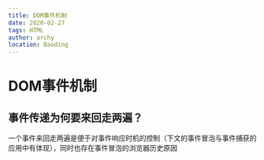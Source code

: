 ```yaml
---
title: DOM事件机制
date: 2020-02-27
tags: HTML
author: archy
location: Baoding
---
```


# DOM事件机制
## 事件传递为何要来回走两遍？
一个事件来回走两遍是便于对事件响应时机的控制（下文的事件冒泡与事件捕获的应用中有体现），同时也存在事件冒泡的浏览器历史原因



